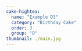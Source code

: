 ```yaml
---
cake-hightea:
  name: "Example D3"
  category: "Birthday Cake"
  order: 3
  group: "D"
thumbnail: ./main.jpg
---
```

